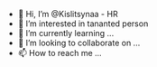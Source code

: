 - 👋 Hi, I’m @Kislitsynaa - HR
- 👀 I’m interested in tananted person
- 🌱 I’m currently learning ...
- 💞️ I’m looking to collaborate on ...
- 📫 How to reach me ...

<!---
Kislitsynaa/Kislitsynaa is a ✨ special ✨ repository because its `README.md` (this file) appears on your GitHub profile.
You can click the Preview link to take a look at your changes.
--->
